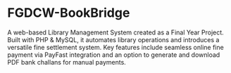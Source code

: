 # FGDCW-BookBridge
A web-based Library Management System created as a Final Year Project. Built with PHP &amp; MySQL, it automates library operations and introduces a versatile fine settlement system. Key features include seamless online fine payment via PayFast integration and an option to generate and download PDF bank challans for manual payments.
